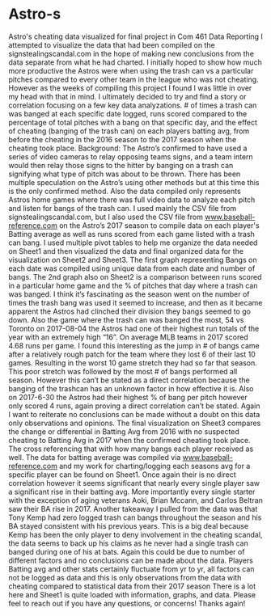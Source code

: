 # Astro-s
Astro's cheating data visualized for final project in Com 461 Data Reporting
I attempted to visualize the data that had been compiled on the signstealingscandal.com in the hope of making new conclusions from the data separate from what he had charted. 
I initially hoped to show how much more productive the Astros were when using the trash can vs a particular pitches compared to every other team in the league who was not cheating. However as the weeks of compiling this project I found I was little in over my head with that in mind.
I ultimately decided to try and find a story or correlation focusing on a few key data analyzations. # of times a trash can was banged at each specific date logged, runs scored compared to the percentage of total pitches with a bang on that specific day, and the effect of cheating (banging of the trash can) on each players batting avg, from before the cheating in the 2016 season to the 2017 season when the cheating took place. 
Background: The Astro’s confirmed to have used a series of video cameras to relay opposing teams signs, and a team intern would then relay those signs to the hitter by banging on a trash can signifying what type of pitch was about to be thrown. There has been multiple speculation on the Astro’s using other methods but at this time this is the only confirmed method. Also the data compiled only represents Astros home games where there was full video data to analyze each pitch and listen for bangs of the trash can. 
I used mainly the CSV file from signstealingscandal.com, but I also used the CSV file from www.baseball-reference.com on the Astro’s 2017 season to compile data on each player's Batting average as well as runs scored from each game listed with a trash can bang. 
I used multiple pivot tables to help me organize the data needed on Sheet1 and then visualized the data and final organized data for the visualization on Sheet2 and Sheet3.
The first graph representing Bangs on each date was compiled using unique data from each date and number of bangs. The 2nd graph also on Sheet2 is a comparison between runs scored in a particular home game and the % of pitches that day where a trash can was banged.
I think it’s fascinating as the season went on the number of times the trash bang was used it seemed to increase, and then as it became apparent the Astros had clinched their division they bangs seemed to go down. Also the game where the trash can was banged the most, 54 vs Toronto on 2017-08-04 the Astros had one of their highest run totals of the year with an extremely high “16”. On average MLB teams in 2017 scored 4.68 runs per game. I found this interesting as the jump in # of bangs came after a relatively rough patch for the team where they lost 6 of their last 10 games. Resulting in the worst 10 game stretch they had so far that season. This poor stretch was followed by the most # of bangs performed all season. However this can’t be stated as a direct correlation because the banging of the trashcan has an unknown factor in how effective it is. Also on 2017-6-30 the Astros had their highest % of bang per pitch however only scored 4 runs, again proving a direct correlation can’t be stated. Again I want to reiterate no conclusions can be made without a doubt on this data only observations and opinions. 
The final visualization on Sheet3 compares the change or differential in Batting Avg from 2016 with no suspected cheating to Batting Avg in 2017 when the confirmed cheating took place. The cross referencing that with how many bangs each player received as well.
The data for batting average was compiled via www.baseball-reference.com and my work for charting/logging each seasons avg for a specific player can be found on Sheet1. 
Once again their is no direct correlation however it seems significant that nearly every single player saw a significant rise in their batting avg. More importantly every single starter with the exception of aging veterans Aoki, Brian Mccann, and Carlos Beltran saw their BA rise in 2017. Another takeaway I pulled from the data was that Tony Kemp had zero logged trash can bangs throughout the season and his BA stayed consistent with his previous years. This is a big deal because Kemp has been the only player to deny involvement in the cheating scandal, the data seems to back up his claims as he never had a single trash can banged during one of his at bats.
Again this could be due to number of different factors and no conclusions can be made about the data. Players Batting avg and other stats certainly fluctuate from yr to yr, all factors can not be logged as data and this is only observations from the data with cheating compared to statistical data from their 2017 season
There is a lot here and Sheet1 is quite loaded with information, graphs, and data. Please feel to reach out if you have any questions, or concerns! Thanks again!
